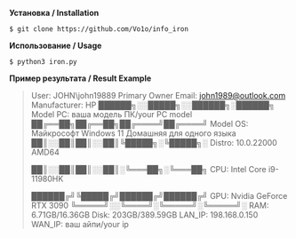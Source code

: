 **Установка / Installation**

    $ git clone https://github.com/Vo1o/info_iron

**Использование / Usage**

    $ python3 iron.py

**Пример результата / Result Example**
                                    
> User: JOHN\john19889
> Primary Owner Email: john1989@outlook.com
> Manufacturer: HP
> ██████╗░░█████╗░░██████╗░██████╗          Model PC: ваша модель ПК/your PC model
> ██╔══██╗██╔══██╗██╔════╝██╔════╝          Model OS: Майкрософт Windows 11 Домашняя для одного языка
> ██║░░██║██║░░██║╚█████╗░╚█████╗░          Distro: 10.0.22000 AMD64
> 
> ██║░░██║██║░░██║░╚═══██╗░╚═══██╗          CPU:  Intel Core i9-11980HK
> 
> ██████╔╝╚█████╔╝██████╔╝██████╔╝          GPU: Nvidia GeForce RTX 3090
> ╚═════╝░░╚════╝░╚═════╝░╚═════╝░          RAM: 6.71GB/16.36GB
>                                           Disk: 203GB/389.59GB
>                                           LAN_IP: 198.168.0.150
>                                           WAN_IP: ваш айпи/your ip
